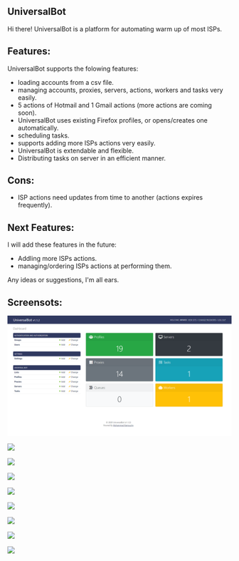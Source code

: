 ## UniversalBot
Hi there!
UniversalBot is a platform for automating warm up of most ISPs.

## Features:
UniversalBot supports the folowing features:
- loading accounts from a csv file.
- managing accounts, proxies, servers, actions, workers and tasks very easily.
- 5 actions of Hotmail and 1 Gmail actions (more actions are coming soon).
- UniversalBot uses existing Firefox profiles, or opens/creates one automatically.
- scheduling tasks.
- supports adding more ISPs actions very easily.
- UniversalBot is extendable and flexible.
- Distributing tasks on server in an efficient manner.

## Cons:
- ISP actions need updates from time to another (actions expires frequently).

## Next Features:
I will add these features in the future:
- Addling more ISPs actions.
- managing/ordering ISPs actions at performing them.

Any ideas or suggestions, I'm all ears.

## Screensots:

![](https://raw.githubusercontent.com/medram/UniversalBot/master/wiki/imgs/1.png)

![](https://raw.githubusercontent.com/medram/3Din2DCanvas/master/wiki/imgs/2.png)

![](https://raw.githubusercontent.com/medram/3Din2DCanvas/master/wiki/imgs/3.png)

![](https://raw.githubusercontent.com/medram/3Din2DCanvas/master/wiki/imgs/4.png)

![](https://raw.githubusercontent.com/medram/3Din2DCanvas/master/wiki/imgs/5.png)

![](https://raw.githubusercontent.com/medram/3Din2DCanvas/master/wiki/imgs/6.png)

![](https://raw.githubusercontent.com/medram/3Din2DCanvas/master/wiki/imgs/7.png)

![](https://raw.githubusercontent.com/medram/3Din2DCanvas/master/wiki/imgs/8.png)

![](https://raw.githubusercontent.com/medram/3Din2DCanvas/master/wiki/imgs/9.png)


